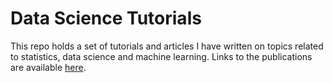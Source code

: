 # Data Science Tutorials

This repo holds a set of tutorials and articles I have written on topics related to statistics, data science and machine learning. Links to the publications are available [here](https://michaloleszak.github.io/blog/).
